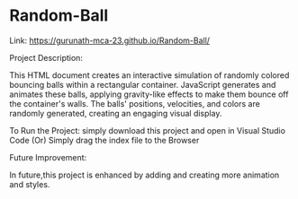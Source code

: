 # Random-Ball

Link:  https://gurunath-mca-23.github.io/Random-Ball/

Project Description: 

This HTML document creates an interactive simulation of randomly colored bouncing balls within a rectangular container. JavaScript generates and animates these balls, applying gravity-like effects to make them bounce off the container's walls. The balls' positions, velocities, and colors are randomly generated, creating an engaging visual display.

To Run the Project: 
simply download this project and open in Visual Studio Code (Or) Simply drag the index file to the Browser

Future Improvement:

In future,this project is enhanced by adding and creating more animation and styles.


